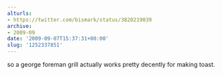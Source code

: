 ```yaml
---
alturls:
- https://twitter.com/bismark/status/3820219039
archive:
- 2009-09
date: '2009-09-07T15:37:31+00:00'
slug: '1252337851'
---
```


so a george foreman grill actually works pretty decently for making toast.

